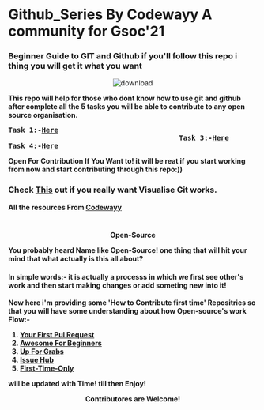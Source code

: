 # Github_Series By Codewayy A community for Gsoc'21
### Beginner Guide to GIT and Github if you'll follow this repo i thing you will get it what you want
<div align="center">
  
![download](https://user-images.githubusercontent.com/47344024/87243162-452a0c00-c451-11ea-961e-f33eb3cc444d.png)
</div>


<b> This repo will help for those who dont know how to use git and github after complete all the 5 tasks you will be able to contribute to any open source organisation. 
  
  
<pre>Task 1:-<a href= "https://docs.google.com/document/d/1vKbQGwG9GL1iNs_B3nJvYoh9-xU0YGhzQrMdm9xIvEE/edit#">Here</a>                                                                            Task 2:-<a href= "https://docs.google.com/document/d/1pl9TtVxEjAXlrMXlMuMtCNxhBUaTsGgVCtzzG7rkNzc/edit">Here</a>                                       
                                         Task 3:-<a href= "https://docs.google.com/document/d/10udkY07fVKHYL7KKN4z3vC8I_8I54M9SByCsM-0irbA/edit#">Here</a>
Task 4:-<a href= "https://docs.google.com/document/d/10JpHAbgV3jnx_xhoHZYagrPbGLWfs5vwZPFIq_wqgHk/edit">Here</a>                                                                            Task 5:-<a href= "https://docs.google.com/document/d/1ZPYd5xl5q5R022ZxCf8dKpFQYaQcDC5z6g1CmewkKCQ/edit">Here</a></pre>




Open For Contribution If You Want to! it will be reat if you start working from now and start contributing through this repo:))

### Check <a href="https://learngitbranching.js.org/">This</a> out if you really want Visualise Git works.



All the resources From <a href="https://github.com/codewayy">Codewayy</a>


# 

<div align="center" ><b>Open-Source</b>
  </div>
  
You probably heard Name like <b>Open-Source</b>! 
  one thing that will hit your mind that what actually is this all about? 
  
  
 #### In simple words:- it is actually a processs in which we first see other's work and then start making changes or add someting new into it!
 
 
 Now here i'm providing some 'How to Contribute first time' Repositries so that you will have some understanding about how Open-source's work Flow:-
 
 1. <a href="https://github.com/yourfirstpr/yourfirstpr.github.io/issues">Your First Pul Request</a>
 2. <a href="https://github.com/mungell/awesome-for-beginners">Awesome For Beginners</a>
 3. <a href="https://up-for-grabs.net/#/">Up For Grabs</a>
 4. <a href="http://issuehub.io/">Issue Hub</a>
 5. <a href="https://www.firsttimersonly.com/">First-Time-Only</a>



will be updated with Time! till then Enjoy!

<div align="center">Contributores are Welcome! 
